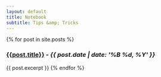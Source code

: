 ```yaml
---
layout: default
title: Notebook
subtitle: Tips &amp; Tricks
---
```


{% for post in site.posts %}
### [{{post.title}}]({{post.url}}) -  *{{ post.date | date: '%B %d, %Y' }}* 
{{ post.excerpt }} 
{% endfor %}
